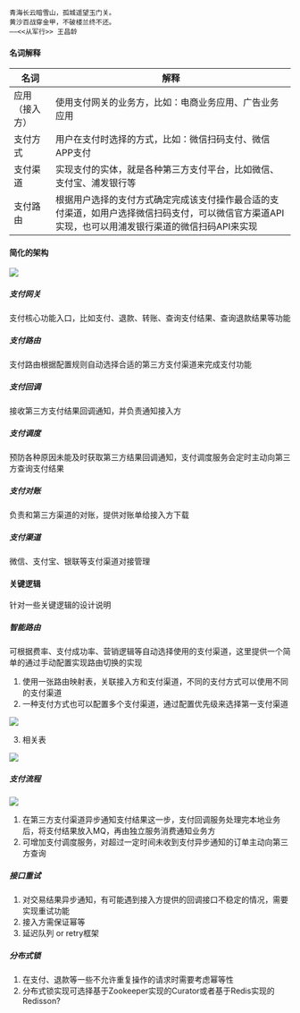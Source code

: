 ```
青海长云暗雪山，孤城遥望玉门关。
黄沙百战穿金甲，不破楼兰终不还。
——<<从军行>> 王昌龄
```

#### 名词解释
名词  | 解释
------------- | -------------
应用（接入方）  | 使用支付网关的业务方，比如：电商业务应用、广告业务应用
支付方式  | 用户在支付时选择的方式，比如：微信扫码支付、微信APP支付
支付渠道  | 实现支付的实体，就是各种第三方支付平台，比如微信、支付宝、浦发银行等
支付路由  | 根据用户选择的支付方式确定完成该支付操作最合适的支付渠道，如用户选择微信扫码支付，可以微信官方渠道API实现，也可以用浦发银行渠道的微信扫码API来实现


#### 简化的架构

![](https://user-gold-cdn.xitu.io/2020/7/16/1735593be7562de7?w=763&h=647&f=png&s=54682)



##### 支付网关
支付核心功能入口，比如支付、退款、转账、查询支付结果、查询退款结果等功能

##### 支付路由
支付路由根据配置规则自动选择合适的第三方支付渠道来完成支付功能

##### 支付回调
接收第三方支付结果回调通知，并负责通知接入方

##### 支付调度
预防各种原因未能及时获取第三方结果回调通知，支付调度服务会定时主动向第三方查询支付结果

##### 支付对账
负责和第三方渠道的对账，提供对账单给接入方下载

##### 支付渠道
微信、支付宝、银联等支付渠道对接管理

#### 关键逻辑
针对一些关键逻辑的设计说明

##### 智能路由
可根据费率、支付成功率、营销逻辑等自动选择使用的支付渠道，这里提供一个简单的通过手动配置实现路由切换的实现
1. 使用一张路由映射表，关联接入方和支付渠道，不同的支付方式可以使用不同的支付渠道
2. 一种支付方式也可以配置多个支付渠道，通过配置优先级来选择第一支付渠道

![](https://user-gold-cdn.xitu.io/2020/7/16/17355ae221cf8033?w=465&h=477&f=png&s=20459)

3. 相关表

![](https://user-gold-cdn.xitu.io/2020/7/16/17357004097df6c1?w=419&h=609&f=png&s=35361)


##### 支付流程

![](https://user-gold-cdn.xitu.io/2020/7/16/17356a895fbac2b8?w=907&h=663&f=png&s=36114)

1. 在第三方支付渠道异步通知支付结果这一步，支付回调服务处理完本地业务后，将支付结果放入MQ，再由独立服务消费通知业务方
2. 可增加支付调度服务，对超过一定时间未收到支付异步通知的订单主动向第三方查询


##### 接口重试
1. 对交易结果异步通知，有可能遇到接入方提供的回调接口不稳定的情况，需要实现重试功能
2. 接入方需保证幂等
3. 延迟队列 or retry框架


##### 分布式锁
1. 在支付、退款等一些不允许重复操作的请求时需要考虑幂等性
2. 分布式锁实现可选择基于Zookeeper实现的Curator或者基于Redis实现的Redisson?
